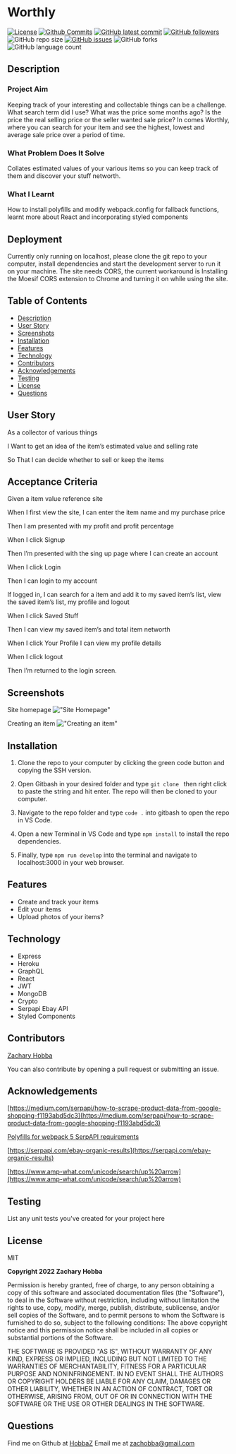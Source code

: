 # Worthly

[![License](https://img.shields.io/badge/License-MIT-blue.svg)](https://choosealicense.com/licenses/mit/)
[![Github Commits](https://img.shields.io/github/commit-activity/w/HobbaZ/Project-3-Final-Project)](https://github.com/HobbaZ/Project-3-Final-Project/commits)
[![GitHub latest commit](https://img.shields.io/github/last-commit/HobbaZ/Project-3-Final-Project)](https://github.com/HobbaZ/Project-3-Final-Project/branches)
[![GitHub followers](https://img.shields.io/github/followers/HobbaZ.svg)]()
![GitHub repo size](https://img.shields.io/github/repo-size/HobbaZ/Project-3-Final-Project)
[![GitHub issues](https://img.shields.io/github/issues/HobbaZ/Project-3-Final-Project)](https://img.shields.io/github/issues/HobbaZ/Project-3-Final-Project)
![GitHub forks](https://img.shields.io/github/forks/HobbaZ/Project-3-Final-Project)
![GitHub language count](https://img.shields.io/github/languages/count/HobbaZ/Project-3-Final-Project)

## Description
### Project Aim ###
Keeping track of your interesting and collectable things can be a challenge. What search term did I use? What was the price some months ago? Is the price the real selling price or the seller wanted sale price? In comes Worthly, where you can search for your item and see the highest, lowest and average sale price over a period of time.

### What Problem Does It Solve ###
Collates estimated values of your various items so you can keep track of them and discover your stuff networth.

### What I Learnt ###
How to install polyfills and modify webpack.config for fallback functions, learnt more about React and incorporating styled components

## Deployment
Currently only running on localhost, please clone the git repo to your computer, install dependencies and start the development server to run it on your machine. The site needs CORS, the current workaround is Installing the Moesif CORS extension to Chrome and turning it on while using the site.

## Table of Contents
- [Description](#description)
- [User Story](#user-story)
- [Screenshots](#screenshots)
- [Installation](#installation)
- [Features](#features)
- [Technology](#technology)
- [Contributors](#contributors)
- [Acknowledgements](#acknowledgements)
- [Testing](#testing)
- [License](#license)
- [Questions](#questions)

## User Story
As a collector of various things

I Want to get an idea of the item’s estimated value and selling rate

So That I can decide whether to sell or keep the items

## Acceptance Criteria
Given a item value reference site

When I first view the site, I can enter the item name and my purchase price

Then I am presented with my profit and profit percentage

When I click Signup

Then I’m presented with the sing up page where I can create an account

When I click Login

Then I can login to my account

If logged in, I can search for a item and add it to my saved item’s list, view the saved item’s list, my profile and logout

When I click Saved Stuff

Then I can view my saved item’s and total item networth

When I click Your Profile I can view my profile details

When I click logout

Then I’m returned to the login screen.

## Screenshots

Site homepage
!["Site Homepage"]("../images/screencapture-localhost-3000-2022-02-08-12_44_39.png")

Creating an item
!["Creating an item"]("../images/screencapture-localhost-3000-saved-stuff-2022-02-08-12_42_01.png")

## Installation

1. Clone the repo to your computer by clicking the green code button and copying the SSH version.

2. Open Gitbash in your desired folder and type ```git clone ``` then right click to paste the string and hit enter. The repo will then be cloned to your computer.

3. Navigate to the repo folder and type ```code .``` into gitbash to open the repo in VS Code.

4. Open a new Terminal in VS Code and type ```npm install``` to install the repo dependencies.

5. Finally, type ```npm run develop``` into the terminal and navigate to localhost:3000 in your web browser.

## Features

- Create and track your items
- Edit your items
- Upload photos of your items?

## Technology

- Express
- Heroku
- GraphQL
- React
- JWT
- MongoDB
- Crypto
- Serpapi Ebay API
- Styled Components

## Contributors
[Zachary Hobba](https://github.com/HobbaZ)

You can also contribute by opening a pull request or submitting an issue.

## Acknowledgements
[https://medium.com/serpapi/how-to-scrape-product-data-from-google-shopping-f1193abd5dc3](https://medium.com/serpapi/how-to-scrape-product-data-from-google-shopping-f1193abd5dc3)

[Polyfills for webpack 5 SerpAPI requirements](https://stackoverflow.com/questions/68707553/uncaught-referenceerror-buffer-is-not-defined)

[https://serpapi.com/ebay-organic-results](https://serpapi.com/ebay-organic-results)

[https://www.amp-what.com/unicode/search/up%20arrow](https://www.amp-what.com/unicode/search/up%20arrow)


## Testing
List any unit tests you've created for your project here

## License
MIT

**Copyright 2022 Zachary Hobba**

Permission is hereby granted, free of charge, to any person obtaining a copy of this software and associated documentation files (the "Software"), to deal in the Software without restriction, including without limitation the rights to use, copy, modify, merge, publish, distribute, sublicense, and/or sell copies of the Software, and to permit persons to whom the Software is furnished to do so, subject to the following conditions:
The above copyright notice and this permission notice shall be included in all copies or substantial portions of the Software.
    
THE SOFTWARE IS PROVIDED "AS IS", WITHOUT WARRANTY OF ANY KIND, EXPRESS OR IMPLIED, INCLUDING BUT NOT LIMITED TO THE WARRANTIES OF MERCHANTABILITY, FITNESS FOR A PARTICULAR PURPOSE AND NONINFRINGEMENT. IN NO EVENT SHALL THE AUTHORS OR COPYRIGHT HOLDERS BE LIABLE FOR ANY CLAIM, DAMAGES OR OTHER LIABILITY, WHETHER IN AN ACTION OF CONTRACT, TORT OR OTHERWISE, ARISING FROM, OUT OF OR IN CONNECTION WITH THE SOFTWARE OR THE USE OR OTHER DEALINGS IN THE SOFTWARE.

## Questions
Find me on Github at [HobbaZ](https://github.com/HobbaZ)
Email me at [zachobba@gmail.com](zachobba@gmail.com)